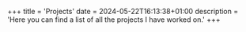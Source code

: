+++
title = 'Projects'
date = 2024-05-22T16:13:38+01:00
description = 'Here you can find a list of all the projects I have worked on.'
+++

